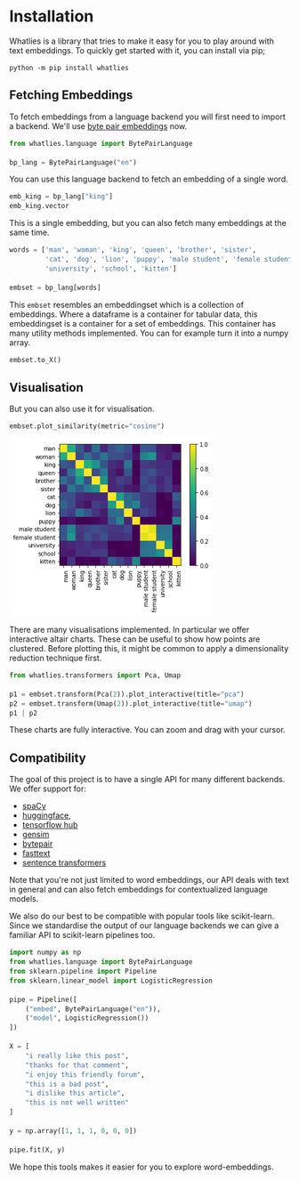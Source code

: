<script src="https://cdn.jsdelivr.net/npm/vega@5.10.0"></script>
<script src="https://cdn.jsdelivr.net/npm/vega-lite@4.6.0"></script>
<script src="https://cdn.jsdelivr.net/npm/vega-embed@6.3.2"></script>

# Installation

Whatlies is a library that tries to make it easy for you to play around with
text embeddings. To quickly get started with it, you can install via pip;

```
python -m pip install whatlies
```

## Fetching Embeddings

To fetch embeddings from a language backend you will first need to import a backend.
We'll use [byte pair embeddings](https://www.youtube.com/watch?v=-0IjF-7OB3s&ab_channel=Rasa) now.

```python
from whatlies.language import BytePairLanguage

bp_lang = BytePairLanguage("en")
```

You can use this language backend to fetch an embedding of a single word.

```python
emb_king = bp_lang["king"]
emb_king.vector
```

This is a single embedding, but you can also fetch many embeddings at the same time.

```python
words = ['man', 'woman', 'king', 'queen', 'brother', 'sister',
         'cat', 'dog', 'lion', 'puppy', 'male student', 'female student',
         'university', 'school', 'kitten']

embset = bp_lang[words]
```

This `embset` resembles an embeddingset which is a collection of embeddings.
Where a dataframe is a container for tabular data, this embeddingset is a container
for a set of embeddings. This container has many utility methods implemented. You can
for example turn it into a numpy array.

```python
embset.to_X()
```

## Visualisation

But you can also use it for visualisation.

```python
embset.plot_similarity(metric="cosine")
```

![](similarity-guide.png)

There are many visualisations implemented. In particular we offer interactive altair charts.
These can be useful to show how points are clustered. Before plotting this, it might be common
to apply a dimensionality reduction technique first.

```python
from whatlies.transformers import Pca, Umap

p1 = embset.transform(Pca(2)).plot_interactive(title="pca")
p2 = embset.transform(Umap(2)).plot_interactive(title="umap")
p1 | p2
```

<div id="vis"></div>

<script>
fetch('chart.json')
.then(res => res.json())
.then((out) => {
  vegaEmbed('#vis', out);
})
.catch(err => { throw err });
</script>

These charts are fully interactive. You can zoom and drag with your cursor.

## Compatibility

The goal of this project is to have a single API for many different backends. We offer support
for:

- [spaCy](https://spacy.io/)
- [huggingface](https://huggingface.co/),
- [tensorflow hub](https://www.tensorflow.org/hub)
- [gensim](https://radimrehurek.com/gensim/)
- [bytepair](https://nlp.h-its.org/bpemb/)
- [fasttext](https://fasttext.cc/)
- [sentence transformers](https://www.sbert.net/index.html)

Note that you're not just limited to word embeddings, our API deals with text in general and
can also fetch embeddings for contextualized language models.

We also do our best to be compatible with popular tools like scikit-learn. Since we standardise
the output of our language backends we can give a familiar API to scikit-learn pipelines too.

```python
import numpy as np
from whatlies.language import BytePairLanguage
from sklearn.pipeline import Pipeline
from sklearn.linear_model import LogisticRegression

pipe = Pipeline([
    ("embed", BytePairLanguage("en")),
    ("model", LogisticRegression())
])

X = [
    "i really like this post",
    "thanks for that comment",
    "i enjoy this friendly forum",
    "this is a bad post",
    "i dislike this article",
    "this is not well written"
]

y = np.array([1, 1, 1, 0, 0, 0])

pipe.fit(X, y)
```

We hope this tools makes it easier for you to explore word-embeddings.